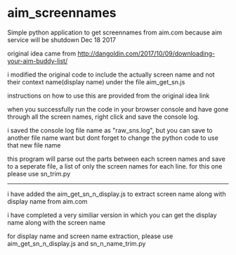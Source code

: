 # aim_screennames
Simple python application to get screennames from aim.com because aim service will be shutdown Dec 18 2017

original idea came from http://dangoldin.com/2017/10/09/downloading-your-aim-buddy-list/

i modified the original code to include the actually screen name and not their context name(display name) under the file aim_get_sn.js

instructions on how to use this are provided from the original idea link

when you successfully run the code in your browser console and have gone through all the screen names, right click and save the console log.

i saved the console log file name as "raw_sns.log", but you can save to another file name want but dont forget to change the python code to use that new file name

this program will parse out the parts between each screen names and save to a seperate file, a list of only the screen names for each line. for this one please use sn_trim.py

--------------------------------------------------------------------------------------------------

i have added the aim_get_sn_n_display.js to extract screen name along with display name from aim.com

i have completed a very similiar version in which you can get the display name along with the screen name

for display name and screen name extraction, please use aim_get_sn_n_display.js and sn_n_name_trim.py
